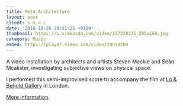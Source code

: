 ```yaml
---
title: Meta Architecture
layout: post
client: s.m.a.c
date: '2016-10-26 20:51:25 +0100'
thumbnail: https://i.vimeocdn.com/video/157228375_295x166.jpg
category: Music
embed: https://player.vimeo.com/video/24058269
---
```

A video installation by architects and artists Steven Mackie and Seán Mcalister, investigating subjective views on physical space.

I performed this semi-improvised score to accompany the film at [Lo &amp; Behold Gallery](http://www.lorecordings.com/events/ "Lo &amp; Behold") in London.

[More information](http://metaarchitecture.blogspot.co.uk/ "Meta Architecture").
